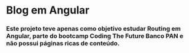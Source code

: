 # Blog em Angular
### Este projeto teve apenas como objetivo estudar Routing em Angular, parte do bootcamp Coding The Future Banco PAN e não possui páginas ricas de conteúdo.
